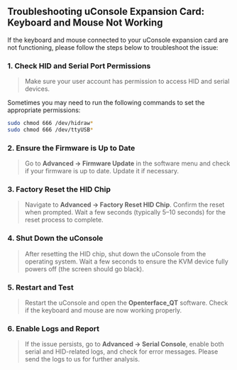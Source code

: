 ## Troubleshooting uConsole Expansion Card: Keyboard and Mouse Not Working

If the keyboard and mouse connected to your uConsole expansion card are not functioning, please follow the steps below to troubleshoot the issue:

### 1. Check HID and Serial Port Permissions

> Make sure your user account has permission to access HID and serial devices.

Sometimes you may need to run the following commands to set the appropriate permissions:

```bash
sudo chmod 666 /dev/hidraw*
sudo chmod 666 /dev/ttyUSB*
```

### 2. Ensure the Firmware is Up to Date

> Go to **Advanced → Firmware Update** in the software menu and check if your firmware is up to date. Update it if necessary.

### 3. Factory Reset the HID Chip

> Navigate to **Advanced → Factory Reset HID Chip**. Confirm the reset when prompted.
> Wait a few seconds (typically 5–10 seconds) for the reset process to complete.

### 4. Shut Down the uConsole

> After resetting the HID chip, shut down the uConsole from the operating system.
> Wait a few seconds to ensure the KVM device fully powers off (the screen should go black).

### 5. Restart and Test

> Restart the uConsole and open the **Openterface\_QT** software.
> Check if the keyboard and mouse are now working properly.

### 6. Enable Logs and Report

> If the issue persists, go to **Advanced → Serial Console**, enable both serial and HID-related logs, and check for error messages.
> Please send the logs to us for further analysis.
